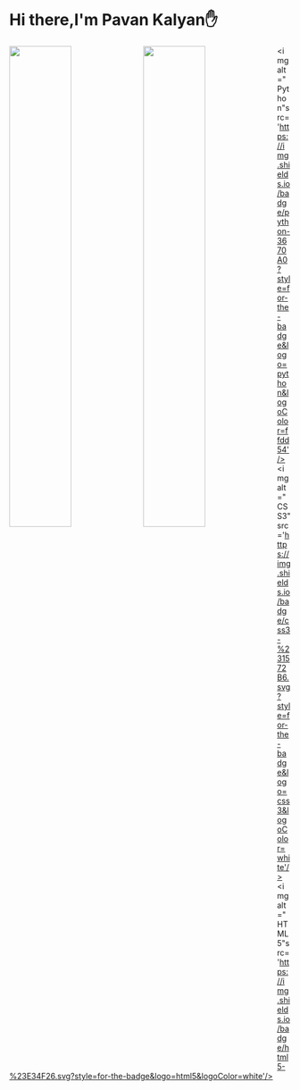 # Hi there,I'm Pavan Kalyan✋

<img align="left" width="47%" src='https://github-readme-stats.vercel.app/api?username=pavan-stark&show_icons=true&theme=radical'/>
<img align="left" width="47% "src='https://github-readme-stats.vercel.app/api/top-langs/?username=pavan-stark&layout=compact'/>

<img alt="Python"src='https://img.shields.io/badge/python-3670A0?style=for-the-badge&logo=python&logoColor=ffdd54'/>
<img alt="CSS3"src='https://img.shields.io/badge/css3-%231572B6.svg?style=for-the-badge&logo=css3&logoColor=white'/>
<img alt="HTML5"src='https://img.shields.io/badge/html5-%23E34F26.svg?style=for-the-badge&logo=html5&logoColor=white'/>





